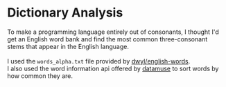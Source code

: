 # Dictionary Analysis
To make a programming language entirely out of consonants, I thought I'd get an English word bank and find the most common three-consonant stems that appear in the English language.\
\
I used the `words_alpha.txt` file provided by [dwyl/english-words](https://github.com/dwyl/english-words).\
I also used the word information api offered by [datamuse](https://www.datamuse.com/api/) to sort words by how common they are.